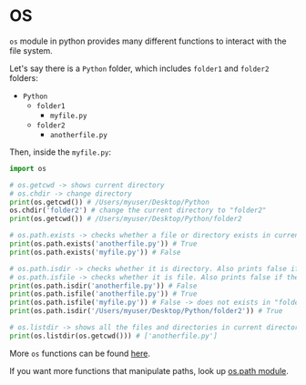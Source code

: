 # OS

```os``` module in python provides many different functions to interact with the file system.

Let's say there is a ```Python``` folder, which includes ```folder1``` and ```folder2``` folders:
- ```Python```
  - ```folder1```
    - ```myfile.py```
  - ```folder2```
    - ```anotherfile.py```

Then, inside the ```myfile.py```:
```python
import os

# os.getcwd -> shows current directory
# os.chdir -> change directory
print(os.getcwd()) # /Users/myuser/Desktop/Python
os.chdir('folder2') # change the current directory to "folder2"
print(os.getcwd()) # /Users/myuser/Desktop/Python/folder2

# os.path.exists -> checks whether a file or directory exists in current directory
print(os.path.exists('anotherfile.py')) # True
print(os.path.exists('myfile.py')) # False

# os.path.isdir -> checks whether it is directory. Also prints false if the directory does not exist in current directory
# os.path.isfile -> checks whether it is file. Also prints false if the file does not exist in current directory
print(os.path.isdir('anotherfile.py')) # False
print(os.path.isfile('anotherfile.py')) # True
print(os.path.isfile('myfile.py')) # False -> does not exists in "folder2" 
print(os.path.isdir('/Users/myuser/Desktop/Python/folder2')) # True

# os.listdir -> shows all the files and directories in current directory
print(os.listdir(os.getcwd())) # ['anotherfile.py'] 
```
More ```os``` functions can be found [here](https://docs.python.org/3/library/os.html).

If you want more functions that manipulate paths, look up [os.path module](https://docs.python.org/3/library/os.path.html).
